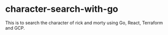 # character-search-with-go
This is to search the character of rick and morty using Go, React, Terraform and GCP.
